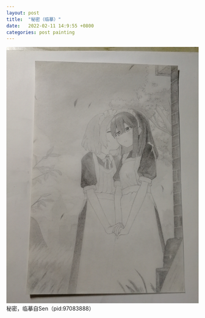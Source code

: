 ```yaml
---
layout: post
title:  "秘密（临摹）"
date:   2022-02-11 14:9:55 +0800
categories: post painting
---
```


![秘密](/assets/paintings/2022-09-17-secret.jpg "秘密")
秘密，临摹自Sen（pid:97083888）